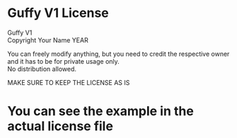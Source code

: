 # Guffy V1 License

Guffy V1\
Copyright Your Name YEAR

You can freely modify anything, but you need to credit the respective owner and it has to be for private usage only.\
No distribution allowed.

MAKE SURE TO KEEP THE LICENSE AS IS

# You can see the example in the actual license file
